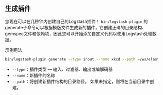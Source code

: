 ## 生成插件

您现在可以在几秒钟内创建自己的Logstash插件！ `bin/logstash-plugin` 的generate子命令可以根据模版文件生成新的插件，它创建正确的目录结构、gemspec文件和依赖项，因此您可以开始添加自定义代码以使用Logstash处理数据。

示例用法

```sh
bin/logstash-plugin generate --type input --name xkcd --path ~/ws/elastic/plugins
```

- `--type`：插件类型 — 输入、过滤器、输出或编解码器
- `--name`：新插件的名称
- `--path`：将创建新插件结构的目录路径。 如果未指定，则将在当前目录中创建。